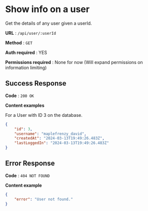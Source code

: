 # Show info on a user

Get the details of any user given a userId.

**URL** : `/api/user/:userId`

**Method** : `GET`

**Auth required** : YES

**Permissions required** : None for now (Will expand permissions on information limiting)

## Success Response

**Code** : `200 OK`

**Content examples**

For a User with ID 3 on the database.

```json
{
    "id": 3,
    "username": "maplefrenzy_david",
    "createdAt": "2024-03-13T19:49:26.483Z",
    "lastLoggedIn": "2024-03-13T19:49:26.483Z"
}
```

## Error Response

**Code** : `404 NOT FOUND`

**Content example**

```json
{
    "error": "User not found."
}
```
